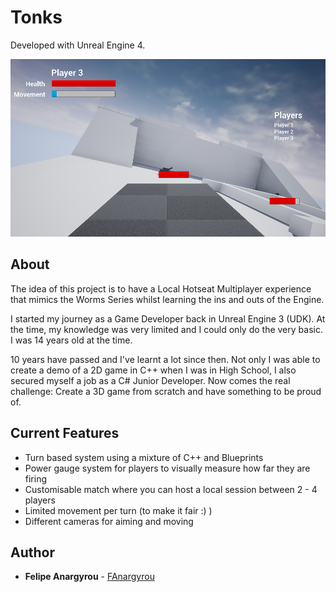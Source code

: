 # Tonks
Developed with Unreal Engine 4.

![screenshot2](./screenshot2.png)


## About

The idea of this project is to have a Local Hotseat Multiplayer experience that mimics the Worms Series whilst learning the ins and outs of the Engine.

I started my journey as a Game Developer back in Unreal Engine 3 (UDK). At the time, my knowledge was very limited and I could only do the very basic. I was 14 years old at the time.

10 years have passed and I've learnt a lot since then. Not only I was able to create a demo of a 2D game in C++ when I was in High School, I also secured myself a job as a C# Junior Developer. Now comes the real challenge: Create a 3D game from scratch and have something to be proud of.

## Current Features

* Turn based system using a mixture of C++ and Blueprints
* Power gauge system for players to visually measure how far they are firing
* Customisable match where you can host a local session between 2 - 4 players
* Limited movement per turn (to make it fair :) )
* Different cameras for aiming  and moving

## Author

* **Felipe Anargyrou** - [FAnargyrou](https://github.com/FAnargyrou)
